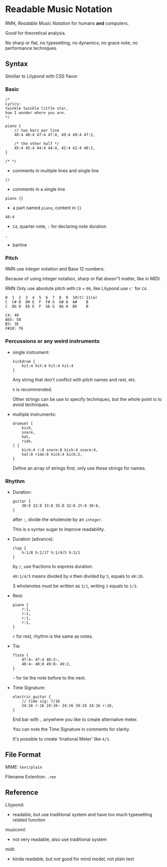 # Readable Music Notation

RMN, *Readable Music Notation* for humans **and** computers.

Good for theoretical analysis.

No sharp or flat, no typesetting, no dynamics, no grace note, no performance techniques.

## Syntax

Similiar to Lilypond with CSS flavor

### Basic

~~~
/*
Lyrics:
twinkle twinkle little star,
how I wonder where you are.
*/

piano {
    // two bars per line 
    40:4 40:4 47:4 47:4, 49:4 49:4 47:2,

    /* the other half */
    45:4 45:4 44:4 44:4, 42:4 42:4 40:2,
}
~~~

`/* */`

- comments in multiple lines and single line

`//`

- comments in a single line

`piano {}`

- a part named `piano`, content in `{}`

`40:4`

- `C4`, quarter note, `:` for declaring note duration 

`,`

- barline

### Pitch

RMN use integer notation and Base 12 numbers. 

Because of using integer notation, sharp or flat doesn"t matter, like in MIDI.

RMN Only use absolute pitch with `C0` = `00`, like Lilypond use `c'` for `C4`.

~~~
0  1  2  3  4  5  6  7  8  9  10(t) 11(e)  
C  C# D  D# E  F  F# G  G# A  A#    B
C  Db D  Eb E  F  Gb G  Ab A  Bb    B
~~~

~~~
C4: 40
Ab5: 58
B3: 3E
F#10: T6
~~~

### Percussions or any weird instruments

- single instrument: 

    ~~~
    kickdrum {
        hit:4 hit:4 hit:4 hit:4
    }
    ~~~
    
    Any string that don't conflict with pitch names and rest, etc. 
    
    `h` is recommended. 
    
    Other strings can be use to specify techniques, but the whole point is to avoid techniques.

- multiple instruments: 

    ~~~
    drumset [
        kick,
        snare,
        hat,
        ride,
    ] {
        kick:4 r:8 snare:8 kick:4 snare:4,
        hat:8 ride:8 kick:4 kick:2,
    }
    ~~~
    
    Define an array of strings first, only use these strings for names.

### Rhythm

- Duration:

    ~~~
    guitar {
        30:8 32:8 33:8 35:8 32:6 2t:6 30:6,
    }
    ~~~

    after `:`, divide the wholenote by an `integer`.
    
    This is a syntax sugar to improve readability.

- Duration (advance):

    ~~~
    clap {
        h:1/8 h:2/17 h:1/4/5 h:3/1
    }
    ~~~

    by `/`, use fractions to express duration.
    
    `40:1/4/5` means divided by `4` then divided by `5`, equals to `40:20`.
    
    3 wholenotes must be written as `3/1`, writing `3` equals to `1/3`.

- Rest:

    ~~~
    piano {
        r:1,
        r:1,
        r:1,
        r:1,
    }
    ~~~

    `r` for rest, rhythm is the same as notes.

- Tie:

    ~~~
    flute { 
        47:4~ 47:4 40:2~,
        40:4~ 40:8 49:8~ 49:2, 
    }
    ~~~

    `~` for tie the note before to the next.

- Time Signature:

    ~~~
    electric_guitar {
        // time sig: 7/16
        24:16 r:16 24:16~ 24:16 34:16 24:16 r:16, 
    }
    ~~~

    End bar with `,` anywhere you like to create alternative meter.

    You can note the Time Signature in comments for clarity.

    It's possible to create 'Irrational Meter' like `4/3`.


## File Format

MIME: `text/plain`

Filename Extention: `.rmn`

## Reference

Lilypond: 

- readable, but use traditional system and have too much typesetting related function

musicxml: 

- not very readable, also use traditional system

midi: 

- kinda readable, but not good for mind model, not plain text